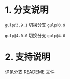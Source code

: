 # 1. 分支说明

`gulp@3.9.1` 切换分支 `gulp@3.9`

`gulp@4.0.0` 切换分支 `gulp@4.0`

# 2. 支持说明

详见分支 READEME 文件


